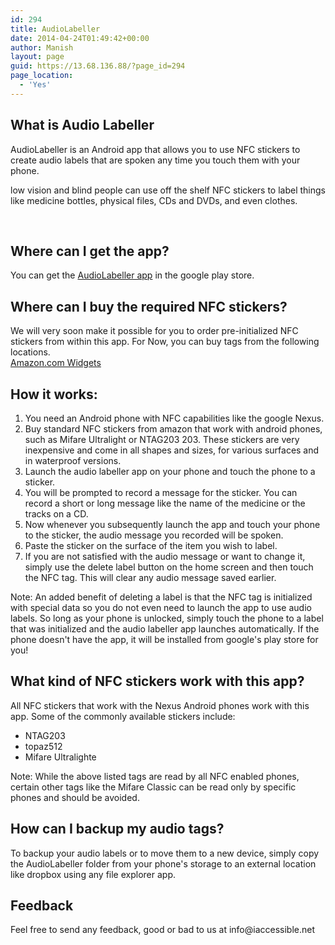 ```yaml
---
id: 294
title: AudioLabeller
date: 2014-04-24T01:49:42+00:00
author: Manish
layout: page
guid: https://13.68.136.88/?page_id=294
page_location:
  - 'Yes'
---
```

<h2>What is Audio Labeller</h2>
<p>
AudioLabeller is an Android app that allows you to use NFC stickers to create audio labels that are spoken any time you touch them with your phone.
</p>
<p>
low vision and blind people can use off the shelf NFC stickers to label things like medicine bottles, physical files, CDs and DVDs, and even clothes.
</p>
<br/>
<h2>Where can I get the app?</h2>
<p/>
You can get the <a href="https://play.google.com/store/apps/details?id=net.iaccessible.audioLabeller">AudioLabeller app</a> in the google play store.
<br/>
<h2>Where can I buy the required NFC stickers?</h2>
<p/>
We will very soon make it possible for you to order pre-initialized NFC stickers from within this app. For Now, you can buy tags from the following locations.
<br/>
<SCRIPT charset="utf-8" type="text/javascript" src="http://ws-na.amazon-adsystem.com/widgets/q?ServiceVersion=20070822&MarketPlace=US&ID=V20070822%2FUS%2Fiacce0e-20%2F8001%2F65e0e582-0728-4d84-8a1c-41ba7e989d63"> </SCRIPT> <NOSCRIPT><A HREF="http://ws-na.amazon-adsystem.com/widgets/q?ServiceVersion=20070822&MarketPlace=US&ID=V20070822%2FUS%2Fiacce0e-20%2F8001%2F65e0e582-0728-4d84-8a1c-41ba7e989d63&Operation=NoScript">Amazon.com Widgets</A></NOSCRIPT>
<br/>

<h2>How it works:</h2>
<p/>
<ol>
<li>
You need an Android phone with NFC capabilities like the google Nexus.
</li><li>
Buy standard NFC stickers from amazon that work with android phones, such as Mifare Ultralight or NTAG203 203. These stickers are very inexpensive and come in all shapes and sizes, for various surfaces and in waterproof versions.
</li><li>
Launch the audio labeller app on your phone and touch the phone to a sticker.
</li><li>
You will be prompted to record a message for the sticker. You can record a short or long message like the name of the medicine or the tracks on a CD.
</li><li>
Now whenever you subsequently launch the app and touch your phone to the sticker, the audio message you recorded will be spoken.
</li><li>
Paste the sticker on the surface of the item you wish to label.
</li><li>
If you are not satisfied with the audio message or want to change it, simply use the delete label button on the home screen and then touch the NFC tag. This will clear any audio message saved earlier.
</li>
</ol>
<p>
Note: An added benefit of deleting a label is that the NFC tag is initialized with special data so you do not even need to launch the app to use audio labels. So long as your phone is unlocked, simply touch the phone to a label that was initialized and the audio labeller app launches automatically. If the phone doesn't have the app, it will be installed from google's play store for you!
</p>
<h2>What kind of NFC stickers work with this app?</h2>
<p>
All NFC stickers that work with the Nexus Android phones work with this app. Some of the commonly available stickers include:
</p>
<ul>
<li>NTAG203</li>
<li>topaz512</li>
<li>Mifare Ultralighte</li>
</ul>
<p>
Note: While the above listed tags are read by all NFC enabled phones, certain other tags like the Mifare Classic can be read only by specific phones and should be avoided.
</p>

<h2>How can I backup my audio tags?</h2>
<p>
To backup your audio labels or to move them to a new device, simply copy the AudioLabeller folder from your phone's storage to an external location like dropbox using any file explorer app.
</p>

<h2>Feedback</h2>
<p/>
Feel free to send any feedback, good or bad to us at info@iaccessible.net
